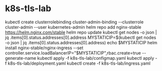 # k8s-tls-lab

kubectl create clusterrolebinding cluster-admin-binding --clusterrole cluster-admin --user kubernetes-admin
helm repo add nginx-stable https://helm.nginx.com/stable
helm repo update
kubectl get nodes -o json | jq .items[0].status.addresses[0].address
MYSTATICIP=$(kubectl get nodes -o json | jq .items[0].status.addresses[0].address)
echo $MYSTATICIP
helm install nginx-stable/nginx-ingress --set controller.service.loadBalancerIP="$MYSTATICIP",rbac.create=true --generate-name
kubectl apply -f k8s-tls-lab/configmap.yaml
kubectl apply -f k8s-tls-lab/deployment.yaml
kubectl create -f k8s-tls-lab/ingress.yaml
